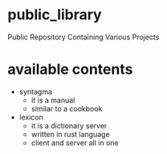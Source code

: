 # public_library
Public Repository Containing Various Projects

# available contents
+ syntagma
    * it is a manual
    * similar to a cookbook
+ lexicon
    * it is a dictionary server
    * written in rust language
    * client and server all in one
    
